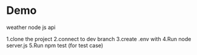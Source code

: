 # Demo
weather node js api

1.clone the project
2.connect to dev branch
3.create .env with 
4.Run node server.js
5.Run npm test (for test case)
